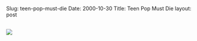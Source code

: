 Slug: teen-pop-must-die
Date: 2000-10-30
Title: Teen Pop Must Die
layout: post

<br /><a href="http://www.psycho-jello.com/campaign.html"><img border="0" src="https://www.psycho-jello.com/matt/achtung_group2.jpg" /></a>
